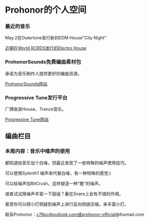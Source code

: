 # Prohonor的个人空间

### 最近的音乐

May.2在Outertone发行新的EDM House"City Night"

[近期在World RCRDS发行的Electro House](https://music.163.com/#/song?id=1942321872)

### ProhonorSounds免费编曲素材包

承诺为音乐制作人提供更好的编曲资源。

[ProhonorSounds网站](https://progressive-tune.github.io/ProhonorSounds)

### Progressive Tune发行平台

厂牌收录House、Trance音乐。

[Progressive Tune网站](https://progressive-tune.github.io/ptr)

## 编曲栏目

### 本周内容：音乐中噪声的使用
都知道给音乐加个白噪，但最近发现了一些特殊的噪声使用技巧。

可以使用Sylenth1 噪声来代替白噪，有一种特殊的感觉:)

可以给噪声加BitCrush，这样塑造一种“脆”的噪声。

或者试试用噪声丰富一下鼓组？叠在Snare上会有不错的作用。

甚至你可以把小打侧链到噪声上进行反向侧链压缩，来丰富小打。

联系Prohonor：c78sc@outlook.com或prohonor-official@foxmail.com

